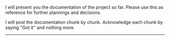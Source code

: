 I will present you the documentation of the project so far. Please use this as reference for further plannings and decisions.

I will post the documentation chunk by chunk.
Acknowledge each chunk by saying "Got it" and nothing more.

---

